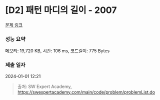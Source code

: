 # [D2] 패턴 마디의 길이 - 2007 

[문제 링크](https://swexpertacademy.com/main/code/problem/problemDetail.do?contestProbId=AV5P1kNKAl8DFAUq) 

### 성능 요약

메모리: 19,720 KB, 시간: 106 ms, 코드길이: 775 Bytes

### 제출 일자

2024-01-01 12:21



> 출처: SW Expert Academy, https://swexpertacademy.com/main/code/problem/problemList.do